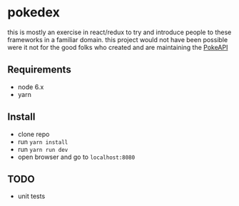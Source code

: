 # pokedex

this is mostly an exercise in react/redux to try and introduce people to these frameworks in a familiar domain. this project would not have been possible were it not for the good folks who created and are maintaining the [PokeAPI](http://pokeapi.co/)

## Requirements

* node 6.x
* yarn

## Install

* clone repo
* run `yarn install`
* run `yarn run dev`
* open browser and go to `localhost:8080`

## TODO

* unit tests